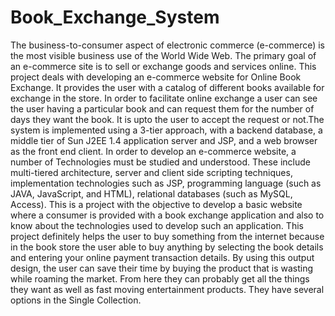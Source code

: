 # Book_Exchange_System
The business-to-consumer aspect of electronic commerce (e-commerce) is the most visible business use of the World Wide Web. The primary goal of an e-commerce site is to sell or exchange goods and services online. This project deals with developing an e-commerce website for Online Book Exchange. It provides the user with a catalog of different books available for exchange in the store. In order to facilitate online exchange a user can see the user having a particular book and can request them for the number of days they want the book. It is upto the user to accept the request or not.The system is implemented using a 3-tier approach, with a backend database, a middle tier of Sun J2EE 1.4 application server and JSP, and a web browser as the front end client. In order to develop an e-commerce website, a number of Technologies must be studied and understood. These include multi-tiered architecture, server and client side scripting techniques, implementation technologies such as JSP, programming language (such as JAVA, JavaScript, and HTML), relational databases (such as MySQL, Access). This is a project with the objective to develop a basic website where a consumer is provided with a book exchange application and also to know about the technologies used to develop such an application. 
This project definitely helps the user to buy something from the internet because in the book store the user able to buy anything by selecting the book details and entering your online payment transaction details.
By using this output design, the user can save their time by buying the product that is wasting while roaming the market. From here they can probably get all the things they want as well as fast moving entertainment products. They have several options in the Single Collection.
